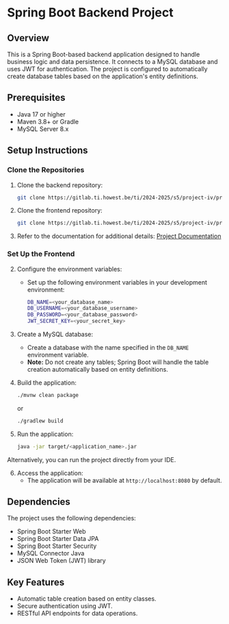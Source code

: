 # Spring Boot Backend Project

## Overview
This is a Spring Boot-based backend application designed to handle business logic and data persistence. It connects to a MySQL database and uses JWT for authentication. The project is configured to automatically create database tables based on the application's entity definitions.

## Prerequisites
- Java 17 or higher
- Maven 3.8+ or Gradle
- MySQL Server 8.x

## Setup Instructions

### Clone the Repositories
1. Clone the backend repository:
   ```bash
   git clone https://gitlab.ti.howest.be/ti/2024-2025/s5/project-iv/projecten/project-14/backend
   ```

2. Clone the frontend repository:
   ```bash
   git clone https://gitlab.ti.howest.be/ti/2024-2025/s5/project-iv/projecten/project-14/frontend
   ```

3. Refer to the documentation for additional details:
   [Project Documentation](https://gitlab.ti.howest.be/ti/2024-2025/s5/project-iv/projecten/project-14/documentation#)

### Set Up the Frontend
2. Configure the environment variables:
   - Set up the following environment variables in your development environment:
     ```bash
     DB_NAME=<your_database_name>
     DB_USERNAME=<your_database_username>
     DB_PASSWORD=<your_database_password>
     JWT_SECRET_KEY=<your_secret_key>
     ```

3. Create a MySQL database:
   - Create a database with the name specified in the `DB_NAME` environment variable.
   - **Note:** Do not create any tables; Spring Boot will handle the table creation automatically based on entity definitions.

4. Build the application:
   ```bash
   ./mvnw clean package
   ```
   or
   ```bash
   ./gradlew build
   ```

5. Run the application:
   ```bash
   java -jar target/<application_name>.jar
   ```

Alternatively, you can run the project directly from your IDE.

6. Access the application:
   - The application will be available at `http://localhost:8080` by default.

## Dependencies
The project uses the following dependencies:
- Spring Boot Starter Web
- Spring Boot Starter Data JPA
- Spring Boot Starter Security
- MySQL Connector Java
- JSON Web Token (JWT) library

## Key Features
- Automatic table creation based on entity classes.
- Secure authentication using JWT.
- RESTful API endpoints for data operations.